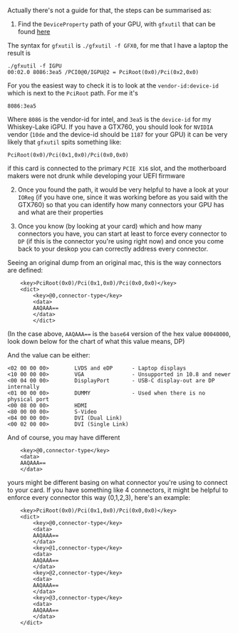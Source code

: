 Actually there's not a guide for that, the steps can be summarised as:


1. Find the `DeviceProperty` path of your GPU, with `gfxutil` that can be found [here](https://github.com/acidanthera/gfxutil/releases/download/1.80b/gfxutil-1.80b-RELEASE.zip) 

The syntax for `gfxutil` is `./gfxutil -f GFX0`, for me that I have a laptop the result is

```
./gfxutil -f IGPU
00:02.0 8086:3ea5 /PCI0@0/IGPU@2 = PciRoot(0x0)/Pci(0x2,0x0)
```

For you the easiest way to check it is to look at the `vendor-id:device-id` which is next to the `PciRoot` path. For me it's

```
8086:3ea5
```
Where `8086` is the vendor-id for intel, and `3ea5` is the `device-id` for my Whiskey-Lake iGPU. If you have a GTX760, you should look for `NVIDIA` vendor (`10de` and the device-id should be `1187` for your GPU) it can be very likely that `gfxutil` spits something like: 

```
PciRoot(0x0)/Pci(0x1,0x0)/Pci(0x0,0x0)
```
if this card is connected to the primary `PCIE X16` slot, and the motherboard makers were not drunk while developing your UEFI firmware

2. Once you found the path, it would be very helpful to have a look at your `IOReg` (if you have one, since it was working before as you said with the GTX760) so that you can identify how many connectors your GPU has and what are their properties

3. Once you know (by looking at your card) which and how many connectors you have, you can start at least to force every connector to `DP` (if this is the connector you're using right now) and once you come back to your deskop you can correctly address every connector.

Seeing an original dump from an original mac, this is the way connectors are defined:

```
	<key>PciRoot(0x0)/Pci(0x1,0x0)/Pci(0x0,0x0)</key>
	<dict>
		<key>@0,connector-type</key>
		<data>
		AAQAAA==
		</data>
        </dict>

```

(In the case above, `AAQAAA==` is the `base64` version of the hex value `00040000`, look down below for the chart of what this value means, DP)

And the value can be either:

```
<02 00 00 00>        LVDS and eDP      - Laptop displays
<10 00 00 00>        VGA               - Unsupported in 10.8 and newer
<00 04 00 00>        DisplayPort       - USB-C display-out are DP internally
<01 00 00 00>        DUMMY             - Used when there is no physical port
<00 08 00 00>        HDMI
<80 00 00 00>        S-Video
<04 00 00 00>        DVI (Dual Link)
<00 02 00 00>        DVI (Single Link)
```

And of course, you may have different 

```
	<key>@0,connector-type</key>
	<data>
	AAQAAA==
	</data>
```

yours might be different basing on what connector you're using to connect to your card. If you have something like 4 connectors, it might be helpful to enforce every connector this way (0,1,2,3), here's an example:

```
	<key>PciRoot(0x0)/Pci(0x1,0x0)/Pci(0x0,0x0)</key>
	<dict>
		<key>@0,connector-type</key>
		<data>
		AAQAAA==
		</data>
		<key>@1,connector-type</key>
		<data>
		AAQAAA==
		</data>
		<key>@2,connector-type</key>
		<data>
		AAQAAA==
		</data>
		<key>@3,connector-type</key>
		<data>
		AAQAAA==
		</data>
	</dict>
```
